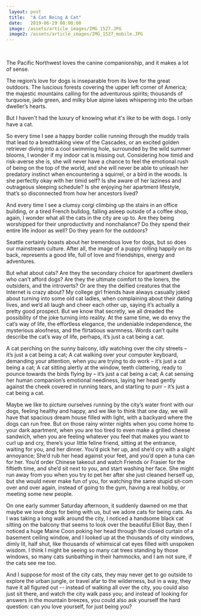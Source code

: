 ```yaml
---
 layout: post
 title:  "A Cat Being A Cat"
 date:   2019-06-29 00:00:00
 image: /assets/article_images/IMG_1527.JPG
 image2: /assets/article_images/IMG_1527_mobile.JPG
---
```

<br />

The Pacific Northwest loves the canine companionship, and it makes a lot of sense. 

The region’s love for dogs is inseparable from its love for the great outdoors. The luscious forests covering the upper left corner of America; the majestic mountains calling for the adventurous spirits; thousands of turquoise, jade green, and milky blue alpine lakes whispering into the urban dweller’s hearts.  

But I haven't had the luxury of knowing what it's like to be with dogs. I only have a cat. 

So every time I see a happy border collie running through the muddy trails that lead to a breathtaking view of the Cascades, or an excited golden retriever diving into a cool swimming hole, surrounded by the wild summer blooms, I wonder if my indoor cat is missing out. Considering how timid and risk-averse she is, she will never have a chance to feel the emotional rush of being on the top of the world, and she will never be able to unleash her predatory instinct when encountering a squirrel, or a bird in the woods. Is she perfectly okay with her timid self? Is she aware of her laziness and outrageous sleeping schedule? Is she enjoying her apartment lifestyle, that’s so disconnected from how her ancestors lived? 

And every time I see a clumsy corgi climbing up the stairs in an office building, or a tired French bulldog, falling asleep outside of a coffee shop, again, I wonder what all the cats in the city are up to. Are they being worshipped for their unproductivity and nonchalance? Do they spend their entire life indoor as well? Do they yearn for the outdoors? 

Seattle certainly boasts about her tremendous love for dogs, but so does our mainstream culture. After all, the image of a puppy rolling happily on its back, represents a good life, full of love and friendships, energy and adventures. 

But what about cats? Are they the secondary choice for apartment dwellers who can’t afford dogs? Are they the ultimate comfort to the loners, the outsiders, and the introverts? Or are they the deified creatures that the Internet is crazy about? My college girl friends have always casually joked about turning into some old cat ladies, when complaining about their dating lives, and we’d all laugh and cheer each other up, saying it’s actually a pretty good prospect. But we know that secretly, we all dreaded the possibility of the joke turning into reality. At the same time, we do envy the cat’s way of life, the effortless elegance, the undeniable independence, the mysterious aloofness, and the flirtatious warmness. Words can’t quite describe the cat’s way of life, perhaps, it’s just a cat being a cat. 

A cat perching on the sunny balcony, idly watching over the city streets – it’s just a cat being a cat; A cat walking over your computer keyboard, demanding your attention, when you are trying to do work – it’s just a cat being a cat; A cat sitting alertly at the window, teeth clattering, ready to pounce towards the birds flying by – it’s just a cat being a cat; A cat sensing her human companion’s emotional neediness, laying her head gently against the cheek covered in running tears, and starting to purr – it’s just a cat being a cat. 

Maybe we like to picture ourselves running by the city’s water front with our dogs, feeling healthy and happy, and we like to think that one day, we will have that spacious dream house filled with light, with a backyard where the dogs can run free. But on those rainy winter nights when you come home to your dark apartment, when you are too tired to even make a grilled cheese sandwich, when you are feeling whatever you feel that makes you want to curl up and cry, there’s your little feline friend, sitting at the entrance, waiting for you, and her dinner. You’d pick her up, and she’d cry with a slight annoyance; She’d rub her head against your feet, and you’d open a tuna can for her. You’d order Chinese takeout and watch Friends or Frasier for the fiftieth time, and she’d sit next to you, and start washing her face. She might run away from you when you try to pet her after she just cleaned herself up, but she would never make fun of you, for watching the same stupid sit-com over and over again, instead of going to the gym, having a real hobby, or meeting some new people. 

On one early summer Saturday afternoon, it suddenly dawned on me that maybe we love dogs for being with us, but we adore cats for being cats. As I was taking a long walk around the city, I noticed a handsome black cat sitting on the balcony that seems to look over the beautiful Elliot Bay, then I noticed a huge Maine Coon poking her head through the closed curtain of a basement ceiling window, and I looked up at the thousands of city windows, dimly lit, half shut, like thousands of whimsical cat eyes filled with unspoken wisdom. I think I might be seeing so many cat trees standing by those windows, so many cats sunbathing in their hammocks, and I am not sure, if the cats see me too. 

And I suppose for most of the city cats, they may never get to go outside to explore the urban jungle, or travel afar to the wilderness, but in a way, they have it all figured out -- instead of walking all over the city, you could also just sit there, and watch the city walk pass you; and instead of looking for answers in the mountain breezes, you could also ask yourself the hard question: can you love yourself, for just being you? 

